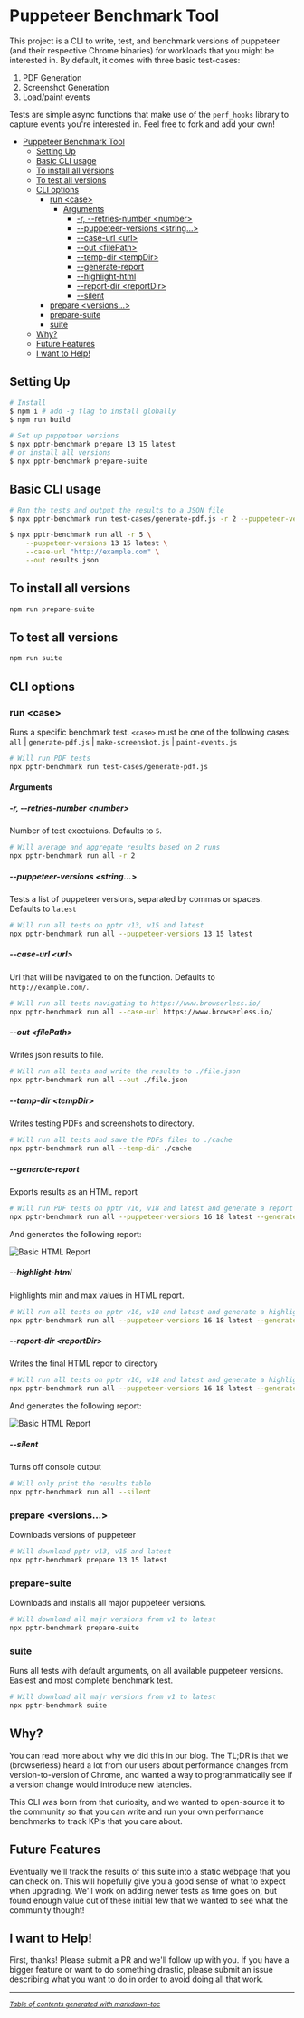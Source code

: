 <!-- markdownlint-disable no-trailing-punctuation ul-style link-fragments no-inline-html -->

# Puppeteer Benchmark Tool

This project is a CLI to write, test, and benchmark versions of puppeteer (and their respective Chrome binaries) for workloads that you might be interested in. By default, it comes with three basic test-cases:

1. PDF Generation
2. Screenshot Generation
3. Load/paint events

Tests are simple async functions that make use of the `perf_hooks` library to capture events you're interested in. Feel free to fork and add your own!

- [Puppeteer Benchmark Tool](#puppeteer-benchmark-tool)
  * [Setting Up](#setting-up)
  * [Basic CLI usage](#basic-cli-usage)
  * [To install all versions](#to-install-all-versions)
  * [To test all versions](#to-test-all-versions)
  * [CLI options](#cli-options)
    + [run \<case\>](#run-case)
      - [Arguments](#arguments)
        * [-r, --retries-number \<number\>](#-r---retries-number-number)
        * [--puppeteer-versions \<string...\>](#--puppeteer-versions-string)
        * [--case-url \<url\>](#--case-url-url)
        * [--out \<filePath\>](#--out-filepath)
        * [--temp-dir \<tempDir\>](#--temp-dir-tempdir)
        * [--generate-report](#--generate-report)
        * [--highlight-html](#--highlight-html)
        * [--report-dir \<reportDir\>](#--report-dir-reportdir)
        * [--silent](#--silent)
    + [prepare \<versions...\>](#prepare-versions)
    + [prepare-suite](#prepare-suite)
    + [suite](#suite)
  * [Why?](#why-)
  * [Future Features](#future-features)
  * [I want to Help!](#i-want-to-help-)

## Setting Up

```sh
# Install
$ npm i # add -g flag to install globally
$ npm run build

# Set up puppeteer versions
$ npx pptr-benchmark prepare 13 15 latest
# or install all versions
$ npx pptr-benchmark prepare-suite
```

## Basic CLI usage

```sh
# Run the tests and output the results to a JSON file
$ npx pptr-benchmark run test-cases/generate-pdf.js -r 2 --puppeteer-versions 13 15 latest --out results.json

$ npx pptr-benchmark run all -r 5 \
    --puppeteer-versions 13 15 latest \
    --case-url "http://example.com" \
    --out results.json
```

## To install all versions

```sh
npm run prepare-suite
```

## To test all versions

```sh
npm run suite
```

## CLI options

### run \<case\>

Runs a specific benchmark test. `<case>` must be one of the following cases: `all` | `generate-pdf.js` | `make-screenshot.js` | `paint-events.js`

```sh
# Will run PDF tests
npx pptr-benchmark run test-cases/generate-pdf.js
```

#### Arguments

##### -r, --retries-number \<number\>

Number of test exectuions. Defaults to `5`.

```sh
# Will average and aggregate results based on 2 runs
npx pptr-benchmark run all -r 2
```

##### --puppeteer-versions \<string...\>

Tests a list of puppeteer versions, separated by commas or spaces. Defaults to `latest`

```sh
# Will run all tests on pptr v13, v15 and latest
npx pptr-benchmark run all --puppeteer-versions 13 15 latest
```

##### --case-url \<url\>

Url that will be navigated to on the function. Defaults to `http://example.com/`.

```sh
# Will run all tests navigating to https://www.browserless.io/
npx pptr-benchmark run all --case-url https://www.browserless.io/
```

##### --out \<filePath\>

Writes json results to file.

```sh
# Will run all tests and write the results to ./file.json
npx pptr-benchmark run all --out ./file.json
```

##### --temp-dir \<tempDir\>

Writes testing PDFs and screenshots to directory.

```sh
# Will run all tests and save the PDFs files to ./cache
npx pptr-benchmark run all --temp-dir ./cache
```

##### --generate-report

Exports results as an HTML report

```sh
# Will run PDF tests on pptr v16, v18 and latest and generate a report
npx pptr-benchmark run all --puppeteer-versions 16 18 latest --generate-report
```

And generates the following report:

![Basic HTML Report](./docs/html.jpg)

##### --highlight-html

Highlights min and max values in HTML report.

```sh
# Will run all tests on pptr v16, v18 and latest and generate a highlighted report
npx pptr-benchmark run all --puppeteer-versions 16 18 latest --generate-report
```

##### --report-dir \<reportDir\>

Writes the final HTML repor to directory

```sh
# Will run all tests on pptr v16, v18 and latest and generate a highlighted report on ./cache
npx pptr-benchmark run all --puppeteer-versions 16 18 latest --generate-report --report-dir ./cache
```

And generates the following report:

![Basic HTML Report](./docs/html-highlight.jpg)

##### --silent

Turns off console output

```sh
# Will only print the results table
npx pptr-benchmark run all --silent
```

### prepare \<versions...\>

Downloads versions of puppeteer

```sh
# Will download pptr v13, v15 and latest
npx pptr-benchmark prepare 13 15 latest
```

### prepare-suite

Downloads and installs all major puppeteer versions.

```sh
# Will download all majr versions from v1 to latest
npx pptr-benchmark prepare-suite
```

### suite

Runs all tests with default arguments, on all available puppeteer versions. Easiest and most complete benchmark test.

```sh
# Will download all majr versions from v1 to latest
npx pptr-benchmark suite
```

## Why?

You can read more about why we did this in our blog. The TL;DR is that we (browserless) heard a lot from our users about performance changes from version-to-version of Chrome, and wanted a way to programmatically see if a version change would introduce new latencies.

This CLI was born from that curiosity, and we wanted to open-source it to the community so that you can write and run your own performance benchmarks to track KPIs that you care about.

## Future Features

Eventually we'll track the results of this suite into a static webpage that you can check on. This will hopefully give you a good sense of what to expect when upgrading. We'll work on adding newer tests as time goes on, but found enough value out of these initial few that we wanted to see what the community thought!

## I want to Help!

First, thanks! Please submit a PR and we'll follow up with you. If you have a bigger feature or want to do something drastic, please submit an issue describing what you want to do in order to avoid doing all that work.

---

<small><i><a href='http://ecotrust-canada.github.io/markdown-toc/'>Table of contents generated with markdown-toc</a></i></small>
